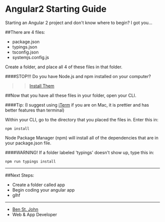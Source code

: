 # Angular2 Starting Guide
Starting an Angular 2 project and don't know where to begin? I got you...

##There are 4 files:
* package.json
* typings.json
* tsconfig.json
* systemjs.config.js

Create a folder, and place all 4 of these files in that folder.


####STOP!!! Do you have Node.js and npm installed on your computer?
>>[Install Them](http://blog.npmjs.org/post/85484771375/how-to-install-npm)
  

##Now that you have all these files in your folder, open your CLI.

####Tip: (I suggest using [iTerm](https://www.iterm2.com/) if you are on Mac, it is prettier and has better features than terminal)

Within your CLI, go to the directory that you placed the files in.
Enter this in:
```
npm install
```

Node Package Manager (npm) will install all of the dependencies that are in your package.json file.

####WARNING! If a folder labeled 'typings' doesn't show up, type this in:
```
npm run typings install
```
---

##Next Steps:
* Create a folder called app
* Begin coding your angular app
* glhf

------
* [Ben St. John](http://ben-stjohn.com/)
* Web & App Developer

